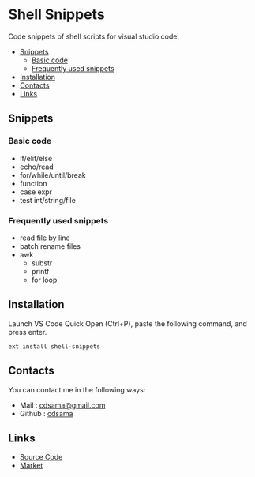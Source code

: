 # Shell Snippets

Code snippets of shell scripts for visual studio code.
<!-- TOC depthFrom:2 -->

- [Snippets](#snippets)
	- [Basic code](#basic-code)
	- [Frequently used snippets](#frequently-used-snippets)
- [Installation](#installation)
- [Contacts](#contacts)
- [Links](#links)

<!-- /TOC -->

## Snippets

### Basic code
* if/elif/else
* echo/read
* for/while/until/break
* function
* case expr
* test int/string/file

### Frequently used snippets
* read file by line
* batch rename files
* awk 
    - substr
	- printf
	- for loop

## Installation
Launch VS Code Quick Open (Ctrl+P), paste the following command, and press enter.
```
ext install shell-snippets
```

## Contacts
You can contact me in the following ways: 
- Mail : [cdsama@gmail.com](mailto:cdsama@gmail.com)
- Github : [cdsama](https://github.com/cdsama)

## Links
- [Source Code](https://github.com/cdsama/shell-snippets)
- [Market](https://marketplace.visualstudio.com/items/cdsama.shell-snippets)